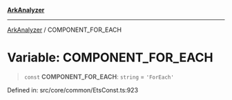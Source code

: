 [**ArkAnalyzer**](../README.md)

***

[ArkAnalyzer](../globals.md) / COMPONENT\_FOR\_EACH

# Variable: COMPONENT\_FOR\_EACH

> `const` **COMPONENT\_FOR\_EACH**: `string` = `'ForEach'`

Defined in: src/core/common/EtsConst.ts:923
